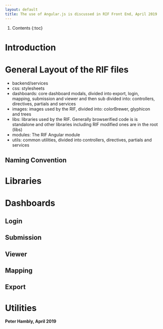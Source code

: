 ```yaml
---
layout: default
title: The use of Angular.js is discussed in RIF Front End, April 2019
---
```


1. Contents
{:toc}

# Introduction

# General Layout of the RIF files

* backend/services
* css: stylesheets
* dashboards: core dashboard modals, divided into export, login, mapping, submission and viewer
  and then sub divided into: controllers, directives, partials and services
* images: images used by the RIF, divided into: colorBrewer, glyphicon and trees
* libs: libraries used by the RIF. Generally browserified code is is standalone and other libraries 
  including RIF modified ones are in the root (libs)
* modules: The RIF Angular module
* utils: common utilities, divided into controllers, directives, partials and services

## Naming Convention

# Libraries

# Dashboards

## Login
## Submission
## Viewer
## Mapping
## Export

# Utilities


**Peter Hambly, April 2019**